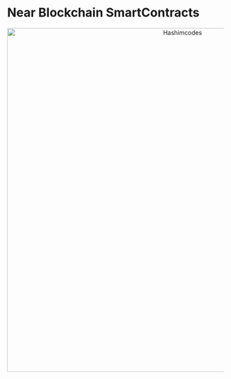 # Near Blockchain SmartContracts

<p align="center">
  <img alt="Hashimcodes" src="https://blogger.googleusercontent.com/img/b/R29vZ2xl/AVvXsEgQUqtmgmZwGhbSoNMnycnTqfuSP9XdXIYKn1dTvO-WeNtYKX6FTC6SP6j9p9AyQ0nAJuP0d34PW-0k9EiURb_R4PtZZp8UmLIAkcSxsE1RKwo6FkmU3ER0TXLVB3W_NCxC-XD5nYE0wkYBgT3LMgY7zgLnd0YHtem6WZBAkktbauiXI7yqpikxrmktOg/s1366/Screenshot%20(274).png" width="800" />
</p>
